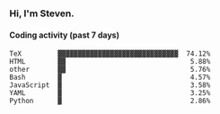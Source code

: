 ### Hi, I'm Steven.

#### Coding activity (past 7 days)
```
TeX         ▓▓▓▓▓▓▓▓▓▓▓▓▓▓▓▓▓▓▓▓▓▓▓▓▓▓▓▓▓▓  74.12%
HTML        ▓▓                               5.88%
other       ▓▓                               5.76%
Bash        ▓                                4.57%
JavaScript  ▓                                3.58%
YAML        ▓                                3.25%
Python      ▓                                2.86%
```
